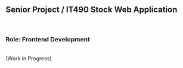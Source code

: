## Senior Project / IT490 Stock Web Application
<br>

### Role: Frontend Development
<br>
(Work in Progress)
